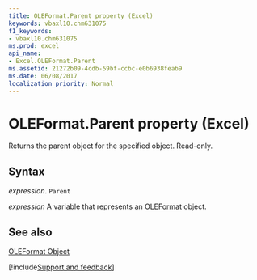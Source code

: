 ```yaml
---
title: OLEFormat.Parent property (Excel)
keywords: vbaxl10.chm631075
f1_keywords:
- vbaxl10.chm631075
ms.prod: excel
api_name:
- Excel.OLEFormat.Parent
ms.assetid: 21272b09-4cdb-59bf-ccbc-e0b6938feab9
ms.date: 06/08/2017
localization_priority: Normal
---
```



# OLEFormat.Parent property (Excel)

Returns the parent object for the specified object. Read-only.


## Syntax

_expression_. `Parent`

_expression_ A variable that represents an [OLEFormat](Excel.OLEFormat.md) object.


## See also


[OLEFormat Object](Excel.OLEFormat.md)

[!include[Support and feedback](~/includes/feedback-boilerplate.md)]